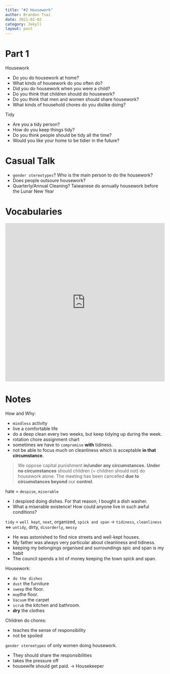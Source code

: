 ```yaml
---
title: "#2 Housework"
author: Brandon Tsai
date: 2021-02-02
category: Jekyll
layout: post
---
```



Part 1
======

Housework
- Do you do housework at home?
- What kinds of housework do you often do?
- Did you do housework when you were a child?
- Do you think that children should do housework?
- Do you think that men and women should share housework?
- What kinds of household chores do you dislike doing?


Tidy
- Are you a tidy person?
- How do you keep things tidy?
- Do you think people should be tidy all the time?
- Would you like your home to be tidier in the future?


Casual Talk
=========

- `gender stereotypes`? Who is the main person to do the housework?
- Does people outsoure housework?
- Quarterly/Annual Cleaning?
Taiwanese do annually housework before the Lunar New Year


Vocabularies
========

<iframe src="https://quizlet.com/566205346/flashcards/embed?i=7u4xy&x=1jj1" height="500" width="100%" style="border:0"></iframe>


Notes
=====

How and Why:
- `mindless` activity
- live a comfortable life
- do a deep clean every two weeks, but keep tidying up during the week.
- rotation chore assignment chart
- sometimes we have to `compromise` **with** tidiness.
- not be able to focus much on cleanliness which is acceptable **in that circumstance**.

> We oppose capital punishment **in/under any circumstances.**
> **Under no circumstances** should children (= children should not) do housework alone.
> The meeting has been cancelled **due to circumstances beyond** our **control**.

hate = `despise`, `miserable`
- I despised doing dishes. For that reason, I bought a dish washer.
- What a miserable existence! How could anyone live in such awful conditions?

`tidy` = `well kept`, `neat`, organized, `spick and span`
-> `tidiness`, `cleanliness`
<=> `untidy`, dirty, `disorderly`, `messy`
- He was astonished to find nice streets and well-kept houses.
- My father was always very particular about cleanliness and tidiness.
- keeping my belongings organised and surroundings spic and span is my habit
- The council spends a lot of money keeping the town spick and span.

Housework:
- `do the dishes`
- `dust` the furniture
- `sweep` the floor.
- `mop`the floor.
- `Vacuum` the carpet
- `scrub` the kitchen and bathroom.
- **dry** the clothes

Children do chores:
- teaches the sense of responsibility
- not be spoiled

`gender stereotypes` of only women doing housework.
- They should share the responsibilities
- takes the pressure off
- housewife should get paid. -> Housekeeper

